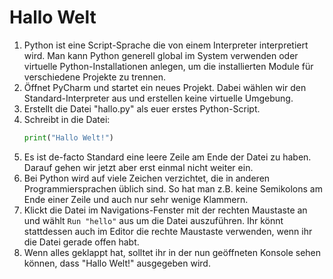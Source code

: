 # Hallo Welt

1. Python ist eine Script-Sprache die von einem Interpreter interpretiert wird. Man kann Python generell global im System verwenden oder virtuelle Python-Installationen anlegen, um die installierten Module für verschiedene Projekte zu trennen.
1. Öffnet PyCharm und startet ein neues Projekt. Dabei wählen wir den Standard-Interpreter aus und erstellen keine virtuelle Umgebung. 
1. Erstellt die Datei "hallo.py" als euer erstes Python-Script.
1. Schreibt in die Datei:
   ```python
   print("Hallo Welt!")

   ```
1. Es ist de-facto Standard eine leere Zeile am Ende der Datei zu haben. Darauf gehen wir jetzt aber erst einmal nicht weiter ein. 
1. Bei Python wird auf viele Zeichen verzichtet, die in anderen Programmiersprachen üblich sind. So hat man z.B. keine Semikolons am Ende einer Zeile und auch nur sehr wenige Klammern.
1. Klickt die Datei im Navigations-Fenster mit der rechten Maustaste an und wählt `Run "hello"` aus um die Datei auszuführen. Ihr könnt stattdessen auch im Editor die rechte Maustaste verwenden, wenn ihr die Datei gerade offen habt.
1. Wenn alles geklappt hat, solltet ihr in der nun geöffneten Konsole sehen können, dass "Hallo Welt!" ausgegeben wird.
